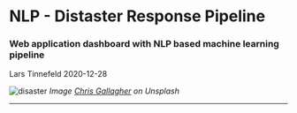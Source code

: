 # NLP - Distaster Response Pipeline
### Web application dashboard with NLP based machine learning pipeline
Lars Tinnefeld 2020-12-28

![disaster](https://images.unsplash.com/photo-1545276070-ec815f01c6ec?ixid=MXwxMjA3fDB8MHxwaG90by1wYWdlfHx8fGVufDB8fHw%3D&ixlib=rb-1.2.1&auto=format&fit=crop&w=1500&q=80)
*Image [Chris Gallagher](https://unsplash.com/@chriswebdog) on Unsplash*

---

